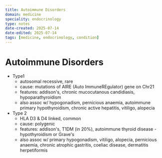 ```yaml
---
title: Autoimmune Disorders
domain: medicine
speciality: endocrinology
type: notes
date-created: 2025-07-14
date-edited: 2025-07-14
tags: [medicine, endocrinology, condition]
---
```


# Autoimmune Disorders

- Type1
    - autosomal recessive, rare
    - cause: mutations of AIRE (Auto ImmuneREgulator) gene on Chr21
    - features: addison's, chronic mucocutanous candidiasis, hypoparathyroidism
    - also assoc w/ hypogonadism, pernicious anaemia, autoimmune primary hypothyroidism, chronic active hepatitis, vitiligo, alopecia
- Type 2
    - HLA D3 & D4 linked, common
    - cause: polygenic
    - features: addison's, T1DM (in 20%), autoimmune thyroid disease - hypothyroidism or Grave's
    - also assoc w/ primary hypogonadism, vitiligo, alopecia, pernicious anaemia, chronic atrophic gastritis, coeliac disease, dermatitis herpetiformis